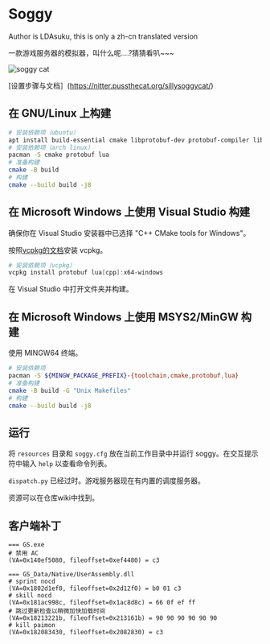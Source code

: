 # Soggy

Author is LDAsuku, this is only a zh-cn translated version

一款游戏服务器的模拟器，叫什么呢....?猜猜看叭~~~ 

![soggy cat](static/soggy_cat.png "soggy cat")

[设置步骤与文档］(https://nitter.pussthecat.org/sillysoggycat/)

## 在 GNU/Linux 上构建

```sh
# 安装依赖项（ubuntu）
apt install build-essential cmake libprotobuf-dev protobuf-compiler liblua5.3-dev
# 安装依赖项（arch linux）
pacman -S cmake protobuf lua
# 准备构建
cmake -B build
# 构建
cmake --build build -j8
```

## 在 Microsoft Windows 上使用 Visual Studio 构建

确保你在 Visual Studio 安装器中已选择 "C++ CMake tools for Windows"。

按照[vcpkg的文档](https://vcpkg.io/en/getting-started.html)安装 vcpkg。

```powershell
# 安装依赖项（vcpkg）
vcpkg install protobuf lua[cpp]:x64-windows
```

在 Visual Studio 中打开文件夹并构建。

## 在 Microsoft Windows 上使用 MSYS2/MinGW 构建

使用 MINGW64 终端。

```sh
# 安装依赖项
pacman -S ${MINGW_PACKAGE_PREFIX}-{toolchain,cmake,protobuf,lua}
# 准备构建
cmake -B build -G "Unix Makefiles"
# 构建
cmake --build build -j8
```

## 运行

将 `resources` 目录和 `soggy.cfg` 放在当前工作目录中并运行 soggy。在交互提示符中输入 `help` 以查看命令列表。

`dispatch.py` 已经过时。游戏服务器现在有内置的调度服务器。

资源可以在仓库wiki中找到。

## 客户端补丁

```
=== GS.exe
# 禁用 AC
(VA=0x140ef5080, fileoffset=0xef4480) = c3

=== GS_Data/Native/UserAssembly.dll
# sprint nocd
(VA=0x1802d1ef0, fileoffset=0x2d12f0) = b0 01 c3
# skill nocd
(VA=0x181ac998c, fileoffset=0x1ac8d8c) = 66 0f ef ff
# 跳过更新检查以稍微加快加载时间
(VA=0x18213221b, fileoffset=0x213161b) = 90 90 90 90 90 90
# kill paimon
(VA=0x182083430, fileoffset=0x2082830) = c3
```
